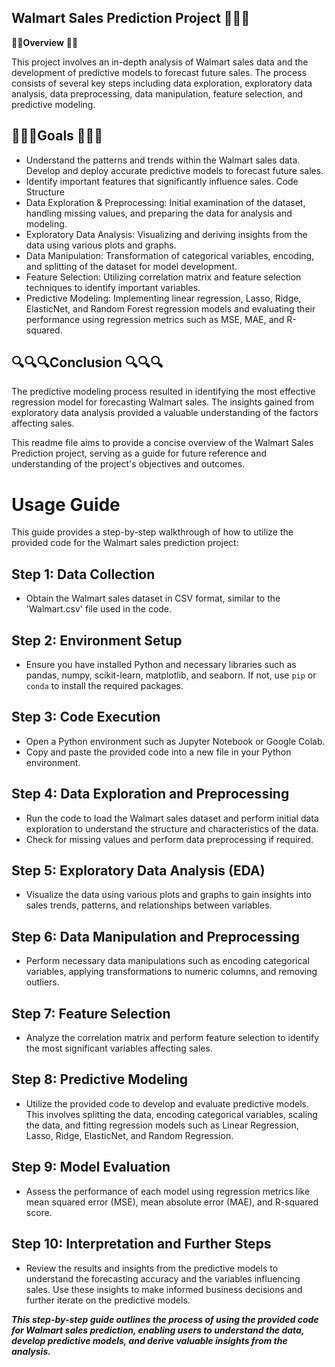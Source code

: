 ## Walmart Sales Prediction Project 🏬🏬🏬
 🧑‍🏫**Overview** 🧑‍🏫

This project involves an in-depth analysis of Walmart sales data and the development of predictive models to forecast future sales. The process consists of several key steps including data exploration, exploratory data analysis, data preprocessing, data manipulation, feature selection, and predictive modeling.

## 🎯🎯🎯Goals 🎯🎯🎯
* Understand the patterns and trends within the Walmart sales data.
  Develop and deploy accurate predictive models to forecast
       future  sales.
* Identify important features that significantly influence sales.
  Code Structure
* Data Exploration & Preprocessing: Initial examination of the     dataset, handling missing values, and preparing the data for analysis and modeling.
* Exploratory Data Analysis: Visualizing and deriving insights from the data using various plots and graphs.
* Data Manipulation: Transformation of categorical variables, encoding, and splitting of the dataset for model development.
* Feature Selection: Utilizing correlation matrix and feature selection techniques to identify important variables.
* Predictive Modeling: Implementing linear regression, Lasso, Ridge, ElasticNet, and Random Forest regression models and evaluating their performance using regression metrics such as MSE, MAE, and R-squared.

## 🔍🔍🔍Conclusion 🔍🔍🔍
The predictive modeling process resulted in identifying the most effective regression model for forecasting Walmart sales. The insights gained from exploratory data analysis provided a valuable understanding of the factors affecting sales.

This readme file aims to provide a concise overview of the Walmart Sales Prediction project, serving as a guide for future reference and understanding of the project's objectives and outcomes.



# Usage Guide

This guide provides a step-by-step walkthrough of how to utilize the provided code for the Walmart sales prediction project:

## Step 1: Data Collection
- Obtain the Walmart sales dataset in CSV format, similar to the 'Walmart.csv' file used in the code.

## Step 2: Environment Setup
- Ensure you have installed Python and necessary libraries such as pandas, numpy, scikit-learn, matplotlib, and seaborn. If not, use `pip` or `conda` to install the required packages.

## Step 3: Code Execution
- Open a Python environment such as Jupyter Notebook or Google Colab.
- Copy and paste the provided code into a new file in your Python environment.

## Step 4: Data Exploration and Preprocessing
- Run the code to load the Walmart sales dataset and perform initial data exploration to understand the structure and characteristics of the data.
- Check for missing values and perform data preprocessing if required.

## Step 5: Exploratory Data Analysis (EDA)
- Visualize the data using various plots and graphs to gain insights into sales trends, patterns, and relationships between variables.

## Step 6: Data Manipulation and Preprocessing
- Perform necessary data manipulations such as encoding categorical variables, applying transformations to numeric columns, and removing outliers.

## Step 7: Feature Selection
- Analyze the correlation matrix and perform feature selection to identify the most significant variables affecting sales.

## Step 8: Predictive Modeling
- Utilize the provided code to develop and evaluate predictive models. This involves splitting the data, encoding categorical variables, scaling the data, and fitting regression models such as Linear Regression, Lasso, Ridge, ElasticNet, and Random Regression.

## Step 9: Model Evaluation
- Assess the performance of each model using regression metrics like mean squared error (MSE), mean absolute error (MAE), and R-squared score.

## Step 10: Interpretation and Further Steps
- Review the results and insights from the predictive models to understand the forecasting accuracy and the variables influencing sales. Use these insights to make informed business decisions and further iterate on the predictive models.

***This step-by-step guide outlines the process of using the provided code for Walmart sales prediction, enabling users to understand the data, develop predictive models, and derive valuable insights from the analysis.***

